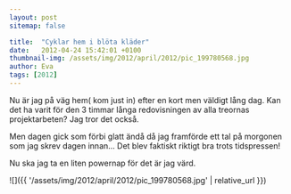 ```yaml
---
layout: post
sitemap: false

title:  "Cyklar hem i blöta kläder"
date:   2012-04-24 15:42:01 +0100
thumbnail-img: /assets/img/2012/april/2012/pic_199780568.jpg
author: Eva
tags: [2012]
---
```


Nu är jag på väg hem( kom just in) efter en kort men väldigt lång dag. Kan det ha varit för den 3 timmar långa redovisningen av alla treornas projektarbeten? Jag tror det också. 

Men dagen gick som förbi glatt ändå då jag framförde ett tal på morgonen som jag skrev dagen innan... Det blev faktiskt riktigt bra trots tidspressen! 

Nu ska jag ta en liten powernap för det är jag värd.

![]({{ '/assets/img/2012/april/2012/pic_199780568.jpg'  | relative_url }})

